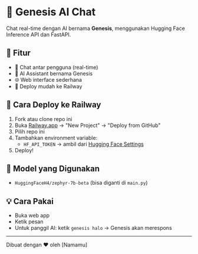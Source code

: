 # 🧬 Genesis AI Chat

Chat real-time dengan AI bernama **Genesis**, menggunakan Hugging Face Inference API dan FastAPI.

## 🔧 Fitur
- 💬 Chat antar pengguna (real-time)
- 🤖 AI Assistant bernama Genesis
- 🌐 Web interface sederhana
- 🚀 Deploy mudah ke Railway

## 🚀 Cara Deploy ke Railway

1. Fork atau clone repo ini
2. Buka [Railway.app](https://railway.app) → "New Project" → "Deploy from GitHub"
3. Pilih repo ini
4. Tambahkan environment variable:
   - `HF_API_TOKEN` → ambil dari [Hugging Face Settings](https://huggingface.co/settings/tokens)
5. Deploy!

## 🤗 Model yang Digunakan
- `HuggingFaceH4/zephyr-7b-beta` (bisa diganti di `main.py`)

## 💡 Cara Pakai
- Buka web app
- Ketik pesan
- Untuk panggil AI: ketik `genesis halo` → Genesis akan merespons

---

Dibuat dengan ❤️ oleh [Namamu]